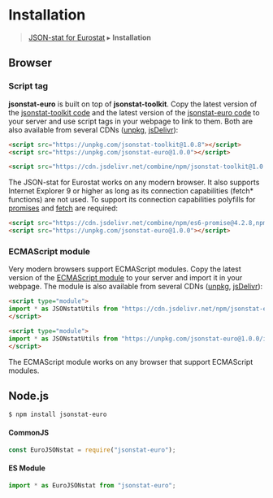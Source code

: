 # Installation

> [JSON-stat for Eurostat](https://github.com/jsonstat/euro/blob/master/README.md) ▸ **Installation**

## Browser

### Script tag

<strong>jsonstat-euro</strong> is built on top of <strong>jsonstat-toolkit</strong>. Copy the latest version of the [jsonstat-toolkit code](https://raw.githubusercontent.com/jsonstat/toolkit/master/iife.js) and the latest version of the [jsonstat-euro code](https://raw.githubusercontent.com/jsonstat/euro/master/iife.js) to your server and use script tags in your webpage to link to them. Both are also available from several CDNs ([unpkg](https://unpkg.com), [jsDelivr](https://www.jsdelivr.com/)):

```html
<script src="https://unpkg.com/jsonstat-toolkit@1.0.8"></script>
<script src="https://unpkg.com/jsonstat-euro@1.0.0"></script>
```

```html
<script src="https://cdn.jsdelivr.net/combine/npm/jsonstat-toolkit@1.0.8,npm/jsonstat-euro@1.0.0"></script>
```

The JSON-stat for Eurostat works on any modern browser. It also supports Internet Explorer 9 or higher as long as its connection capabilities (fetch* functions) are not used. To support its connection capabilities polyfills for [promises](https://developer.mozilla.org/en-US/docs/Web/JavaScript/Reference/Global_Objects/Promise) and [fetch](https://developer.mozilla.org/en-US/docs/Web/API/Fetch_API) are required:

```html
<script src="https://cdn.jsdelivr.net/combine/npm/es6-promise@4.2.8,npm/whatwg-fetch@3.0.0"></script>
<script src="https://unpkg.com/jsonstat-euro@1.0.0"></script>
```

### ECMAScript module

Very modern browsers support ECMAScript modules. Copy the latest version of the [ECMAScript module](https://raw.githubusercontent.com/jsonstat/euro/master/import.mjs) to your server and import it in your webpage. The module is also available from several CDNs ([unpkg](https://unpkg.com), [jsDelivr](https://www.jsdelivr.com/)):

```html
<script type="module">
import * as JSONstatUtils from "https://cdn.jsdelivr.net/npm/jsonstat-euro@1.0.0/import.mjs";
</script>
```

```html
<script type="module">
import * as JSONstatUtils from "https://unpkg.com/jsonstat-euro@1.0.0/import.mjs";
</script>
```

The ECMAScript module works on any browser that support ECMAScript modules.

## Node.js

```
$ npm install jsonstat-euro
```

#### CommonJS

```js
const EuroJSONstat = require("jsonstat-euro");
```

#### ES Module

```js
import * as EuroJSONstat from "jsonstat-euro";
```
